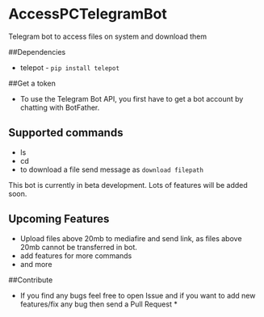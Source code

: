 # AccessPCTelegramBot
Telegram bot to access files on system and download them

##Dependencies
* telepot - `pip install telepot`

##Get a token
* To use the Telegram Bot API, you first have to get a bot account by chatting with BotFather.

## Supported commands
* ls
* cd
* to download a file send message as `download filepath`

This bot is currently in beta development. Lots of features will be added soon.
## Upcoming Features
* Upload files above 20mb to mediafire and send link, as files above 20mb cannot be transferred in bot.
* add features for more commands
* and more

##Contribute
* If you find any bugs feel free to open Issue and if you want to add new features/fix any bug then send a Pull Request *
